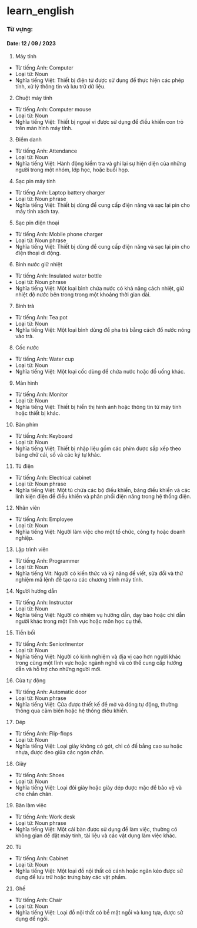 # learn_english

### Từ vựng: 
#### Date: 12 / 09 / 2023
1)  Máy tính
- Từ tiếng Anh: Computer
- Loại từ: Noun
- Nghĩa tiếng Việt: Thiết bị điện tử được sử dụng để thực hiện các phép tính, xử lý thông tin và lưu trữ dữ liệu.

2) Chuột máy tính
- Từ tiếng Anh: Computer mouse
- Loại từ: Noun
- Nghĩa tiếng Việt: Thiết bị ngoại vi được sử dụng để điều khiển con trỏ trên màn hình máy tính.

3) Điểm danh
- Từ tiếng Anh: Attendance
- Loại từ: Noun
- Nghĩa tiếng Việt: Hành động kiểm tra và ghi lại sự hiện diện của những người trong một nhóm, lớp học, hoặc buổi họp.

4) Sạc pin máy tính
- Từ tiếng Anh: Laptop battery charger
- Loại từ: Noun phrase
- Nghĩa tiếng Việt: Thiết bị dùng để cung cấp điện năng và sạc lại pin cho máy tính xách tay.

5) Sạc pin điện thoại
- Từ tiếng Anh: Mobile phone charger
- Loại từ: Noun phrase
- Nghĩa tiếng Việt: Thiết bị dùng để cung cấp điện năng và sạc lại pin cho điện thoại di động.

6) Bình nước giữ nhiệt
- Từ tiếng Anh: Insulated water bottle
- Loại từ: Noun phrase
- Nghĩa tiếng Việt: Một loại bình chứa nước có khả năng cách nhiệt, giữ nhiệt độ nước bên trong trong một khoảng thời gian dài.

7) Bình trà
- Từ tiếng Anh: Tea pot
- Loại từ: Noun
- Nghĩa tiếng Việt: Một loại bình dùng để pha trà bằng cách đổ nước nóng vào trà.

8) Cốc nước
- Từ tiếng Anh: Water cup
- Loại từ: Noun
- Nghĩa tiếng Việt: Một loại cốc dùng để chứa nước hoặc đồ uống khác.

9) Màn hình
- Từ tiếng Anh: Monitor
- Loại từ: Noun
- Nghĩa tiếng Việt: Thiết bị hiển thị hình ảnh hoặc thông tin từ máy tính hoặc thiết bị khác.

10) Bàn phím
- Từ tiếng Anh: Keyboard
- Loại từ: Noun
- Nghĩa tiếng Việt: Thiết bị nhập liệu gồm các phím được sắp xếp theo bảng chữ cái, số và các ký tự khác.

11) Tủ điện
- Từ tiếng Anh: Electrical cabinet
- Loại từ: Noun phrase
- Nghĩa tiếng Việt: Một tủ chứa các bộ điều khiển, bảng điều khiển và các linh kiện điện để điều khiển và phân phối điện năng trong hệ thống điện.

12) Nhân viên
- Từ tiếng Anh: Employee
- Loại từ: Noun
- Nghĩa tiếng Việt: Người làm việc cho một tổ chức, công ty hoặc doanh nghiệp.

13) Lập trình viên
- Từ tiếng Anh: Programmer
- Loại từ: Noun
- Nghĩa tiếng Vit: Người có kiến thức và kỹ năng để viết, sửa đổi và thử nghiệm mã lệnh để tạo ra các chương trình máy tính.

14) Người hướng dẫn
- Từ tiếng Anh: Instructor
- Loại từ: Noun
- Nghĩa tiếng Việt: Người có nhiệm vụ hướng dẫn, dạy bảo hoặc chỉ dẫn người khác trong một lĩnh vực hoặc môn học cụ thể.

15) Tiền bối
- Từ tiếng Anh: Senior/mentor
- Loại từ: Noun
- Nghĩa tiếng Việt: Người có kinh nghiệm và địa vị cao hơn người khác trong cùng một lĩnh vực hoặc ngành nghề và có thể cung cấp hướng dẫn và hỗ trợ cho những người mới.

16) Cửa tự động
- Từ tiếng Anh: Automatic door
- Loại từ: Noun phrase
- Nghĩa tiếng Việt: Cửa được thiết kế để mở và đóng tự động, thường thông qua cảm biến hoặc hệ thống điều khiển.

17) Dép
- Từ tiếng Anh: Flip-flops
- Loại từ: Noun
- Nghĩa tiếng Việt: Loại giày không có gót, chỉ có đế bằng cao su hoặc nhựa, được đeo giữa các ngón chân.

18) Giày
- Từ tiếng Anh: Shoes
- Loại từ: Noun
- Nghĩa tiếng Việt: Loại đôi giày hoặc giày dép được mặc để bảo vệ và che chắn chân.

19) Bàn làm việc
- Từ tiếng Anh: Work desk
- Loại từ: Noun phrase
- Nghĩa tiếng Việt: Một cái bàn được sử dụng để làm việc, thường có không gian để đặt máy tính, tài liệu và các vật dụng làm việc khác.

20) Tủ
- Từ tiếng Anh: Cabinet
- Loại từ: Noun
- Nghĩa tiếng Việt: Một loại đồ nội thất có cánh hoặc ngăn kéo được sử dụng để lưu trữ hoặc trưng bày các vật phẩm.

21) Ghế
- Từ tiếng Anh: Chair
- Loại từ: Noun
- Nghĩa tiếng Việt: Loại đồ nội thất có bề mặt ngồi và lưng tựa, được sử dụng để ngồi.
